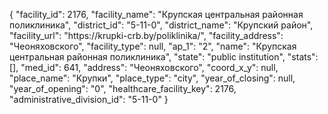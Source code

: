 {
    "facility_id": 2176,
    "facility_name": "Крупская центральная районная поликлиника",
    "district_id": "5-11-0",
    "district_name": "Крупский район",
    "facility_url": "https:\/\/krupki-crb.by\/poliklinika\/",
    "facility_address": "Чеоняховского",
    "facility_type": null,
    "ap_1": "2",
    "name": "Крупская центральная районная поликлиника",
    "state": "public institution",
    "stats": [],
    "med_id": 641,
    "address": "Чеоняховского",
    "coord_x_y": null,
    "place_name": "Крупки",
    "place_type": "city",
    "year_of_closing": null,
    "year_of_opening": "0",
    "healthcare_facility_key": 2176,
    "administrative_division_id": "5-11-0"
}